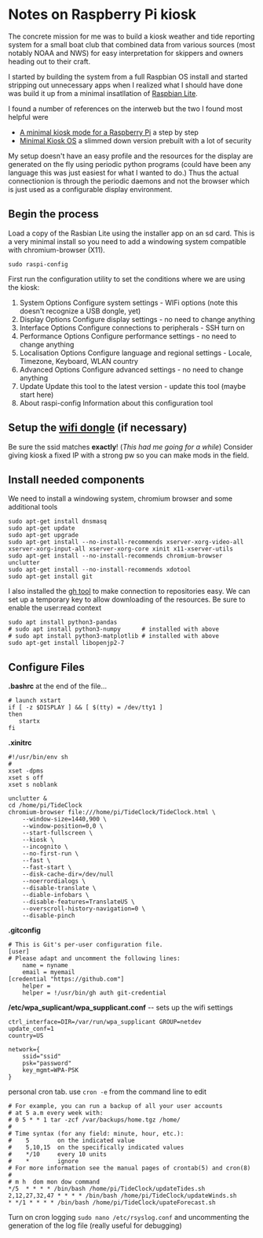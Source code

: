# Notes on Raspberry Pi kiosk
The concrete mission for me was to build a kiosk weather and tide reporting system for a 
small boat club that combined data from various sources (most notably NOAA and NWS) for easy
interpretation for skippers and owners heading out to their craft.

I started by building the system from a full Raspbian OS install and started stripping out
unnecessary apps when I realized what I should have done was build it up from a minimal
insatllation of [Raspbian Lite](https://www.raspberrypi.org/downloads/raspbian/).

I found a number of references on the interweb but the two I found most helpful were 
  - [A minimal kiosk mode for a Raspberry Pi](https://blog.r0b.io/post/minimal-rpi-kiosk/) a step by step
  - [Minimal Kiosk OS](https://github.com/TheLastProject/minimalKioskOS) a slimmed down version prebuilt with a lot of security

My setup doesn't have an easy profile and the resources for the display are generated on the fly using periodic 
python programs (could have been any language this was just easiest for what I wanted to do.)  Thus the actual connectionion 
is through the periodic daemons and not the browser which is just used as a configurable display environment.

## Begin the process
Load a copy of the Rasbian Lite using the installer app on an sd card.
This is a very minimal install so you need to add a windowing system compatible with chromium-browser (X11).

```
sudo raspi-config
```
First run the configuration utility to set the conditions where we are using the kiosk:
  1. System Options       Configure system settings
    - WIFi options (note this doesn't recognize a USB dongle, yet)
  2. Display Options      Configure display settings
    - no need to change anything
  3. Interface Options    Configure connections to peripherals
    - SSH turn on
  4. Performance Options  Configure performance settings
    - no need to change anything
  5. Localisation Options Configure language and regional settings
    - Locale, Timezone, Keyboard, WLAN country
  6. Advanced Options     Configure advanced settings
    - no need to change anything
  8. Update               Update this tool to the latest version
    - update this tool (maybe start here)
  9. About raspi-config   Information about this configuration tool

## Setup the [wifi dongle](https://www.lifewire.com/usb-wifi-adapter-raspberry-pi-4058093#toc-edit-the-network-interfaces-file) (if necessary)
Be sure the ssid matches **exactly**! (*This had me going for a while*)  Consider giving kiosk a fixed IP with a strong pw so you can make mods in the field.

## Install needed components
We need to install a windowing system, chromium browser and some additional tools
```
sudo apt-get install dnsmasq
sudo apt-get update
sudo apt-get upgrade
sudo apt-get install --no-install-recommends xserver-xorg-video-all xserver-xorg-input-all xserver-xorg-core xinit x11-xserver-utils
sudo apt-get install --no-install-recommends chromium-browser unclutter
sudo apt-get install --no-install-recommends xdotool
sudo apt-get install git
```

I also installed the [gh tool](https://github.com/cli/cli/blob/trunk/docs/install_linux.md) to make connection to repositories easy.  We can set up a temporary key to allow downloading of the resources. Be sure to enable the user:read context 


```
sudo apt install python3-pandas
# sudo apt install python3-numpy      # installed with above
# sudo apt install python3-matplotlib # installed with above
sudo apt-get install libopenjp2-7
```

## Configure Files

**.bashrc**  at the end of the file...
```
# launch xstart
if [ -z $DISPLAY ] && [ $(tty) = /dev/tty1 ]
then
   startx
fi
```

**.xinitrc**
```
#!/usr/bin/env sh
#
xset -dpms
xset s off
xset s noblank

unclutter &
cd /home/pi/TideClock
chromium-browser file:///home/pi/TideClock/TideClock.html \
	--window-size=1440,900 \
	--window-position=0,0 \
	--start-fullscreen \
	--kiosk \
	--incognito \
	--no-first-run \
	--fast \
	--fast-start \
	--disk-cache-dir=/dev/null
	--noerrordialogs \
	--disable-translate \
	--diable-infobars \
	--disable-features=TranslateUS \
	--overscroll-history-navigation=0 \
	--disable-pinch
```

**.gitconfig**
```
# This is Git's per-user configuration file.
[user]
# Please adapt and uncomment the following lines:
	name = nyname
	email = myemail
[credential "https://github.com"]
	helper = 
	helper = !/usr/bin/gh auth git-credential
```

**/etc/wpa_suplicant/wpa_supplicant.conf**  -- sets up the wifi settings
```
ctrl_interface=DIR=/var/run/wpa_supplicant GROUP=netdev
update_conf=1
country=US

network={
	ssid="ssid"
	psk="password"
	key_mgmt=WPA-PSK
}
```

personal cron tab. use `cron -e` from the command line to edit
```
# For example, you can run a backup of all your user accounts
# at 5 a.m every week with:
# 0 5 * * 1 tar -zcf /var/backups/home.tgz /home/
#
# Time syntax (for any field: minute, hour, etc.):
#    5        on the indicated value
#    5,10,15  on the specifically indicated values
#    */10     every 10 units
#    *        ignore
# For more information see the manual pages of crontab(5) and cron(8)
# 
# m h  dom mon dow command
*/5  * * * * /bin/bash /home/pi/TideClock/updateTides.sh
2,12,27,32,47 * * * * /bin/bash /home/pi/TideClock/updateWinds.sh
* */1 * * * * /bin/bash /home/pi/TideClock/upateForecast.sh
```

Turn on cron logging `sudo nano /etc/rsyslog.conf` and uncommenting the generation of the log file (really useful for debugging)

